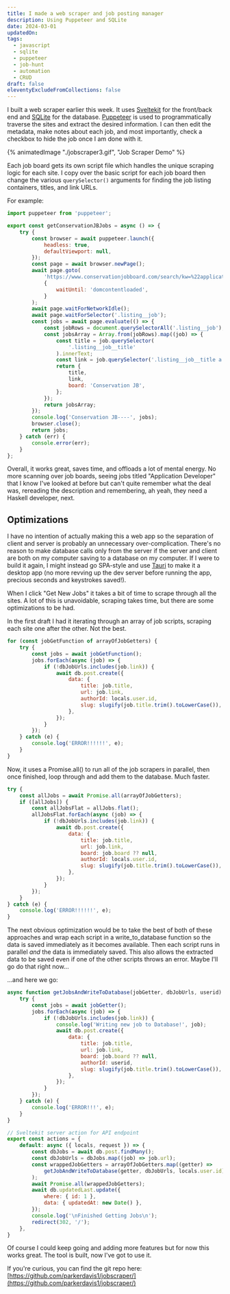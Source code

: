 ```yaml
---
title: I made a web scraper and job posting manager
description: Using Puppeteer and SQLite
date: 2024-03-01
updatedOn: 
tags:
  - javascript
  - sqlite
  - puppeteer
  - job-hunt
  - automation
  - CRUD
draft: false
eleventyExcludeFromCollections: false
---
```

I built a web scraper earlier this week. It uses [Sveltekit](https://kit.svelte.dev/) for the front/back end and [SQLite](https://www.sqlite.org/) for the database. [Puppeteer](https://pptr.dev/) is used to programmatically traverse the sites and extract the desired information. I can then edit the metadata, make notes about each job, and most importantly, check a checkbox to hide the job once I am done with it.

{% animatedImage "./jobscraper3.gif", "Job Scraper Demo" %}

Each job board gets its own script file which handles the unique scraping logic for each site. I copy over the basic script for each job board then change the various `querySelector()` arguments for finding the job listing containers, titles, and link URLs.

For example:

```js
import puppeteer from 'puppeteer';

export const getConservationJBJobs = async () => {
    try {
        const browser = await puppeteer.launch({
            headless: true,
            defaultViewport: null,
        });
        const page = await browser.newPage();
        await page.goto(
            'https://www.conservationjobboard.com/search/kw=%22application%20developer%22',
            {
                waitUntil: 'domcontentloaded',
            }
        );
        await page.waitForNetworkIdle();
        await page.waitForSelector('.listing__job');
        const jobs = await page.evaluate(() => {
            const jobRows = document.querySelectorAll('.listing__job');
            const jobsArray = Array.from(jobRows).map((job) => {
                const title = job.querySelector(
                    '.listing__job__title'
                ).innerText;
                const link = job.querySelector('.listing__job__title a').href;
                return {
                    title,
                    link,
                    board: 'Conservation JB',
                };
            });
            return jobsArray;
        });
        console.log('Conservation JB----', jobs);
        browser.close();
        return jobs;
    } catch (err) {
        console.error(err);
    }
};
```

Overall, it works great, saves time, and offloads a lot of mental energy. No more scanning over job boards, seeing jobs titled "Application Developer" that I know I've looked at before but can't quite remember what the deal was, rereading the description and remembering, ah yeah, they need a Haskell developer, next.

## Optimizations

I have no intention of actually making this a web app so the separation of client and server is probably an unnecessary over-complication. There's no reason to make database calls only from the server if the server and client are both on my computer saving to a database on my computer. If I were to build it again, I might instead go SPA-style and use [Tauri](https://tauri.app/) to make it a desktop app (no more revving up the dev server before running the app, precious seconds and keystrokes saved!).

When I click "Get New Jobs" it takes a bit of time to scrape through all the sites. A lot of this is unavoidable, scraping takes time, but there are some optimizations to be had.

In the first draft I had it iterating through an array of job scripts, scraping each site one after the other. Not the best.

```js
for (const jobGetFunction of arrayOfJobGetters) {
    try {
        const jobs = await jobGetFunction();
        jobs.forEach(async (job) => {
            if (!dbJobUrls.includes(job.link)) {
                await db.post.create({
                    data: {
                        title: job.title,
                        url: job.link,
                        authorId: locals.user.id,
                        slug: slugify(job.title.trim().toLowerCase()),
                    },
                });
            }
        });
    } catch (e) {
        console.log('ERROR!!!!!!', e);
    }
}
```

Now, it uses a Promise.all() to run all of the job scrapers in parallel, then once finished, loop through and add them to the database. Much faster.

```js
try {
    const allJobs = await Promise.all(arrayOfJobGetters);
    if ([allJobs]) {
        const allJobsFlat = allJobs.flat();
        allJobsFlat.forEach(async (job) => {
            if (!dbJobUrls.includes(job.link)) {
                await db.post.create({
                    data: {
                        title: job.title,
                        url: job.link,
                        board: job.board ?? null,
                        authorId: locals.user.id,
                        slug: slugify(job.title.trim().toLowerCase()),
                    },
                });
            }
        });
    }
} catch (e) {
    console.log('ERROR!!!!!!', e);
}
```

The next obvious optimization would be to take the best of both of these approaches and wrap each script in a write_to_database function so the data is saved immediately as it becomes available. Then each script runs in parallel _and_ the data is immediately saved. This also allows the extracted data to be saved even if one of the other scripts throws an error. Maybe I'll go do that right now...

...and here we go:

```js
async function getJobsAndWriteToDatabase(jobGetter, dbJobUrls, userid) {
	try {
		const jobs = await jobGetter();
		jobs.forEach(async (job) => {
			if (!dbJobUrls.includes(job.link)) {
				console.log('Writing new job to Database!', job);
				await db.post.create({
					data: {
						title: job.title,
						url: job.link,
						board: job.board ?? null,
						authorId: userid,
						slug: slugify(job.title.trim().toLowerCase()),
					},
				});
			}
		});
	} catch (e) {
		console.log('ERROR!!!', e);
	}
}

// Sveltekit server action for API endpoint
export const actions = {
	default: async ({ locals, request }) => {
		const dbJobs = await db.post.findMany();
		const dbJobUrls = dbJobs.map((job) => job.url);
		const wrappedJobGetters = arrayOfJobGetters.map((getter) =>
			getJobAndWriteToDatabase(getter, dbJobUrls, locals.user.id)
		);
		await Promise.all(wrappedJobGetters);
		await db.updatedLast.update({
			where: { id: 1 },
			data: { updatedAt: new Date() },
		});
		console.log('\nFinished Getting Jobs\n');
		redirect(302, '/');
	},
}
```

Of course I could keep going and adding more features but for now this works great. The tool is built, now I've got to use it. 

If you're curious, you can find the git repo here: [https://github.com/parkerdavis1/jobscraper/](https://github.com/parkerdavis1/jobscraper/)
